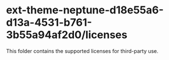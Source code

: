 # ext-theme-neptune-d18e55a6-d13a-4531-b761-3b55a94af2d0/licenses

This folder contains the supported licenses for third-party use.
